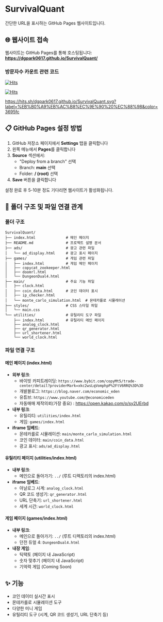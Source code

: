 # SurvivalQuant

간단한 URL을 표시하는 GitHub Pages 웹사이트입니다.

## 🌐 웹사이트 접속

웹사이트는 GitHub Pages를 통해 호스팅됩니다:
**https://dgpark0617.github.io/SurvivalQuant/**

### 방문자수 카운트 관련 코드
[![Hits](https://hits.sh/dgpark0617.github.io/SurvivalQuant.svg?label=%EB%B0%A9%EB%AC%B8%EC%9E%90%20%EC%88%98&color=3695fc)](https://hits.sh/dgpark0617.github.io/SurvivalQuant/)


<a href="https://hits.sh/dgpark0617.github.io/SurvivalQuant/"><img alt="Hits" src="https://hits.sh/dgpark0617.github.io/SurvivalQuant.svg?label=%EB%B0%A9%EB%AC%B8%EC%9E%90%20%EC%88%98&color=3695fc"/></a>

https://hits.sh/dgpark0617.github.io/SurvivalQuant.svg?label=%EB%B0%A9%EB%AC%B8%EC%9E%90%20%EC%88%98&color=3695fc


## 📋 GitHub Pages 설정 방법

1. GitHub 저장소 페이지에서 **Settings** 탭을 클릭합니다
2. 왼쪽 메뉴에서 **Pages**를 클릭합니다
3. **Source** 섹션에서:
   - "Deploy from a branch" 선택
   - Branch: **main** 선택
   - Folder: **/ (root)** 선택
4. **Save** 버튼을 클릭합니다

설정 완료 후 5-10분 정도 기다리면 웹사이트가 활성화됩니다.

## 📁 폴더 구조 및 파일 연결 관계

### 폴더 구조
```
SurvivalQuant/
├── index.html              # 메인 페이지
├── README.md               # 프로젝트 설명 문서
├── ads/                    # 광고 관련 파일
│   └── ad_display.html     # 광고 표시 페이지
├── games/                  # 게임 관련 파일
│   ├── index.html          # 게임 메인 페이지
│   ├── copycat_zookeeper.html
│   ├── doomrl.html
│   └── DungeonDual4.html
├── main/                   # 주요 기능 파일
│   ├── clock.html
│   ├── coin_data.html      # 코인 데이터 표시
│   ├── ip_checker.html
│   └── monte_carlo_simulation.html  # 몬테카를로 시뮬레이션
├── styles/                 # CSS 스타일 파일
│   └── main.css
└── utilities/              # 유틸리티 도구 파일
    ├── index.html          # 유틸리티 메인 페이지
    ├── analog_clock.html
    ├── qr_generator.html
    ├── url_shortener.html
    └── world_clock.html
```

### 파일 연결 구조

#### 메인 페이지 (index.html)
- **외부 링크**:
  - 바이빗 카피트레이딩: `https://www.bybit.com/copyMt5/trade-center/detail?providerMark=xkc2wsLqVomphpP%2FtV6RRQ%3D%3D`
  - 개발블로그: `https://blog.naver.com/economic_eden`
  - 유튜브: `https://www.youtube.com/@economiceden`
  - 자동매매 제작의뢰(가장 중요) : https://open.kakao.com/o/sy2UErbd 
- **내부 링크**:
  - 유틸리티: `utilities/index.html`
  - 게임: `games/index.html`
- **iframe 임베드**:
  - 몬테카를로 시뮬레이션: `main/monte_carlo_simulation.html`
  - 코인 데이터: `main/coin_data.html`
  - 광고 표시: `ads/ad_display.html`

#### 유틸리티 페이지 (utilities/index.html)
- **내부 링크**:
  - 메인으로 돌아가기: `../` (루트 디렉토리의 index.html)
- **iframe 임베드**:
  - 아날로그 시계: `analog_clock.html`
  - QR 코드 생성기: `qr_generator.html`
  - URL 단축기: `url_shortener.html`
  - 세계 시간: `world_clock.html`

#### 게임 페이지 (games/index.html)
- **내부 링크**:
  - 메인으로 돌아가기: `../` (루트 디렉토리의 index.html)
  - 던전 듀얼 4: `DungeonDual4.html`
- **내장 게임**:
  - 틱택토 (페이지 내 JavaScript)
  - 숫자 맞추기 (페이지 내 JavaScript)
  - 기억력 게임 (Coming Soon)

## ✨ 기능
- 코인 데이터 실시간 표시
- 몬테카를로 시뮬레이션 도구
- 다양한 미니 게임
- 유틸리티 도구 (시계, QR 코드 생성기, URL 단축기 등)
